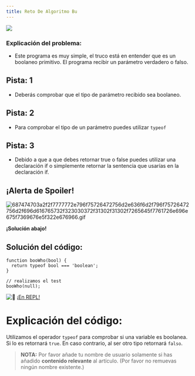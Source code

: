 ```yaml
---
title: Reto De Algoritmo Bu
---
```

![](//discourse-user-assets.s3.amazonaws.com/original/2X/3/3c8584a085a0deaea66b3400e6321eeadab552a2.jpg)

### Explicación del problema:

*   Este programa es muy simple, el truco está en entender que es un boolaneo primitivo. El programa recibir un parámetro verdadero o falso.

## Pista: 1

*   Deberás comprobar que el tipo de parámetro recibido sea boolaneo.

## Pista: 2

*   Para comprobar el tipo de un parámetro puedes utilizar `typeof`

## Pista: 3

*   Debido a que a que debes retornar true o false puedes utilizar una declaración if o simplemente retornar la sentencia que usarías en la declaración if.

## ¡Alerta de Spoiler!

![687474703a2f2f7777772e796f75726472756d2e636f6d2f796f75726472756d2f696d616765732f323030372f31302f31302f7265645f7761726e696e675f7369676e5f322e676966.gif](//discourse-user-assets.s3.amazonaws.com/original/2X/2/2d6c412a50797771301e7ceabd554cef4edcd74d.gif)

**¡Solución abajo!**

## Solución del código:

    function booWho(bool) {
      return typeof bool === 'boolean';
    }

    // realizamos el test
    booWho(null);

![:rocket:](/images/emoji/emoji_one/rocket.png?v=2 ":rocket:") [¡En REPL!](https://repl.it/CLnK/0)

# Explicación del código:

Utilizamos el operador `typeof` para comprobar si una variable es boolanea. Si lo es retornará `true`. En caso contrario, al ser otro tipo retornará `falso`.

> **NOTA:** Por favor añade tu nombre de usuario solamente si has añadido **contenido relevante** al artículo. (Por favor no remuevas ningún nombre existente.)